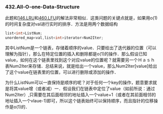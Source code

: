 ### 432.All-O-one-Data-Structure

此题和[146.LRU](https://github.com/wisdompeak/LeetCode/tree/master/Design/146.LRU-Cache)和[460.LFU](https://github.com/wisdompeak/LeetCode/tree/master/Design/460.LFU-Cache)的解法非常相似．这类问题的关键点就是，如果用o(1)的时间复杂度对val进行实时的排序．方法是用两个数据结构
```cpp
list<int>ListNum;
unordered_map<val,list<int>iterator>Num2Iter;
```
其中ListNum是一个链表，存储着顺序的value．只要给出了迭代器的位置（可以理解为指针），那么在特定位置的插入和删除都是o(1)的操作．那么假设已知value，如何在这个链表里找到这个对应value的位置呢？就需要另一个Ｈａｓｈ表Num2Iter来存储．总结来说，就是给出一个value，那么Num2Iter[value]给出了这个value在链表里的位置，可以进行删除或添加的操作．

为什么ListNum可以一直保持是顺序的呢？对于任何一个key的操作，题意要求就是将其value增（或者减）一．假设我们在链表中定位了value（如前所说：通过Num2Iter）,只需要在其后面相邻的地址插入一个value+1（或者在其前面相邻的地址插入一个vlaue-1)即可，所以这个链表始终可以保持顺序，而且指针的位移操作是o(1)的．
